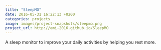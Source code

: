 ```yaml
---
title: "SleepMO"
date: 2016-05-31 16:22:13 +0200
categories: projects
image: images/project-snapshots/sleepmo.png
project_url: http://ami-2016.github.io/SleepMO
---
```


A sleep monitor to improve your daily activities by helping you rest more.
